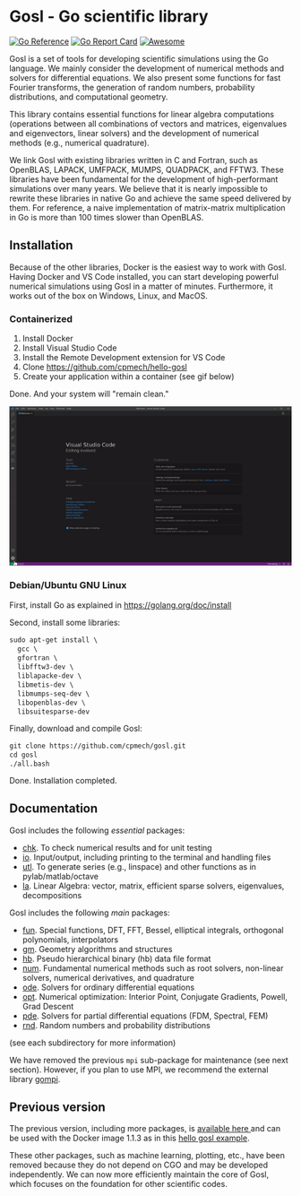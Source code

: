 # Gosl - Go scientific library

[![Go Reference](https://pkg.go.dev/badge/github.com/cpmech/gosl.svg)](https://pkg.go.dev/github.com/cpmech/gosl)
[![Go Report Card](https://goreportcard.com/badge/github.com/cpmech/gosl)](https://goreportcard.com/report/github.com/cpmech/gosl)
[![Awesome](https://cdn.rawgit.com/sindresorhus/awesome/d7305f38d29fed78fa85652e3a63e154dd8e8829/media/badge.svg)](https://github.com/avelino/awesome-go)

Gosl is a set of tools for developing scientific simulations using the Go language. We mainly consider the development of numerical methods and solvers for differential equations. We also present some functions for fast Fourier transforms, the generation of random numbers, probability distributions, and computational geometry.

This library contains essential functions for linear algebra computations (operations between all combinations of vectors and matrices, eigenvalues and eigenvectors, linear solvers) and the development of numerical methods (e.g., numerical quadrature).

We link Gosl with existing libraries written in C and Fortran, such as OpenBLAS, LAPACK, UMFPACK, MUMPS, QUADPACK, and FFTW3. These libraries have been fundamental for the development of high-performant simulations over many years. We believe that it is nearly impossible to rewrite these libraries in native Go and achieve the same speed delivered by them. For reference, a naive implementation of matrix-matrix multiplication in Go is more than 100 times slower than OpenBLAS.

## Installation

Because of the other libraries, Docker is the easiest way to work with Gosl. Having Docker and VS Code installed, you can start developing powerful numerical simulations using Gosl in a matter of minutes. Furthermore, it works out of the box on Windows, Linux, and MacOS.

### Containerized

1. Install Docker
2. Install Visual Studio Code
3. Install the Remote Development extension for VS Code
4. Clone https://github.com/cpmech/hello-gosl
5. Create your application within a container (see gif below)

Done. And your system will "remain clean."

![](zdocs/vscode-open-in-container.gif)

### Debian/Ubuntu GNU Linux

First, install Go as explained in https://golang.org/doc/install

Second, install some libraries:

```
sudo apt-get install \
  gcc \
  gfortran \
  libfftw3-dev \
  liblapacke-dev \
  libmetis-dev \
  libmumps-seq-dev \
  libopenblas-dev \
  libsuitesparse-dev
```

Finally, download and compile Gosl:

```
git clone https://github.com/cpmech/gosl.git
cd gosl
./all.bash
```

Done. Installation completed.

## Documentation

Gosl includes the following _essential_ packages:

- [chk](https://github.com/cpmech/gosl/tree/master/chk). To check numerical results and for unit testing
- [io](https://github.com/cpmech/gosl/tree/master/io). Input/output, including printing to the terminal and handling files
- [utl](https://github.com/cpmech/gosl/tree/master/utl). To generate series (e.g., linspace) and other functions as in pylab/matlab/octave
- [la](https://github.com/cpmech/gosl/tree/master/la). Linear Algebra: vector, matrix, efficient sparse solvers, eigenvalues, decompositions

Gosl includes the following _main_ packages:

- [fun](https://github.com/cpmech/gosl/tree/master/fun). Special functions, DFT, FFT, Bessel, elliptical integrals, orthogonal polynomials, interpolators
- [gm](https://github.com/cpmech/gosl/tree/master/gm). Geometry algorithms and structures
- [hb](https://github.com/cpmech/gosl/tree/master/hb). Pseudo hierarchical binary (hb) data file format
- [num](https://github.com/cpmech/gosl/tree/master/num). Fundamental numerical methods such as root solvers, non-linear solvers, numerical derivatives, and quadrature
- [ode](https://github.com/cpmech/gosl/tree/master/ode). Solvers for ordinary differential equations
- [opt](https://github.com/cpmech/gosl/tree/master/opt). Numerical optimization: Interior Point, Conjugate Gradients, Powell, Grad Descent
- [pde](https://github.com/cpmech/gosl/tree/master/pde). Solvers for partial differential equations (FDM, Spectral, FEM)
- [rnd](https://github.com/cpmech/gosl/tree/master/rnd). Random numbers and probability distributions

(see each subdirectory for more information)

We have removed the previous `mpi` sub-package for maintenance (see next section). However, if you plan to use MPI, we recommend the external library [gompi](https://github.com/sbromberger/gompi).

## Previous version

The previous version, including more packages, is [available here ](https://github.com/cpmech/gosl/tree/stable-1.1.3) and can be used with the Docker image 1.1.3 as in this [hello gosl example](https://github.com/cpmech/hello-gosl-old-1.1.3).

These other packages, such as machine learning, plotting, etc., have been removed because they do not depend on CGO and may be developed independently. We can now more efficiently maintain the core of Gosl, which focuses on the foundation for other scientific codes.
